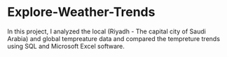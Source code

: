 # Explore-Weather-Trends
In this project, I analyzed the local (Riyadh - The capital city of Saudi Arabia) and global tempreature data and compared the tempreture trends using SQL and Microsoft Excel software.
